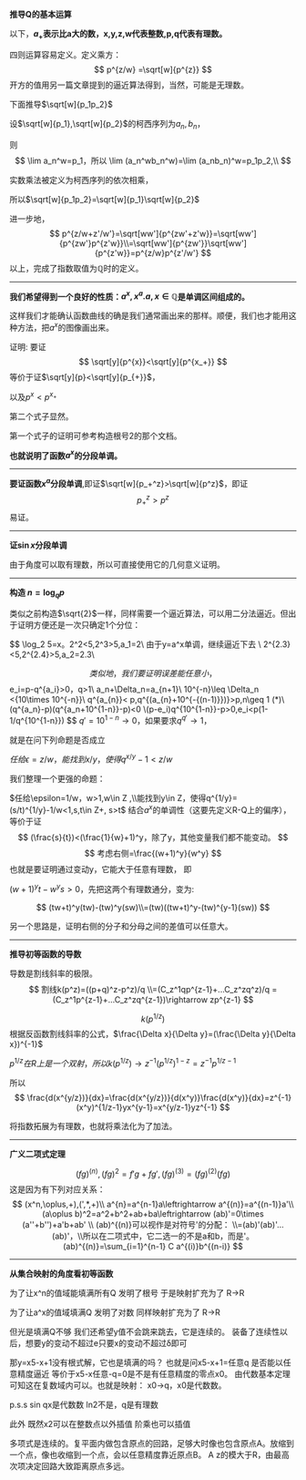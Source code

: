 
**推导Q的基本运算**

以下，**$a_{+}$表示比a大的数，x,y,z,w代表整数,p,q代表有理数。**

四则运算容易定义。定义乘方：
$$
p^{z/w}
=\sqrt[w]{p^{z}}
$$
开方的值用另一篇文章提到的逼近算法得到，当然，可能是无理数。

下面推导$\sqrt[w]{p_1p_2}$

设$\sqrt[w]{p_1},\sqrt[w]{p_2}$的柯西序列为$a_n,b_n$，

则
$$
\lim a_n^w=p_1，所以
\lim (a_n^wb_n^w)=\lim (a_nb_n)^w=p_1p_2,\\ 
$$

实数乘法被定义为柯西序列的依次相乘，

所以$\sqrt[w]{p_1p_2}=\sqrt[w]{p_1}\sqrt[w]{p_2}$

进一步地，
$$
p^{z/w+z'/w'}=\sqrt[ww']{p^{zw'+z'w}}=\sqrt[ww']{p^{zw'}p^{z'w}}\\=\sqrt[ww']{p^{zw'}}\sqrt[ww']{p^{z'w}}=p^{z/w}p^{z'/w'}
$$
以上，完成了指数取值为$\mathbb{Q}$时的定义。


---
**我们希望得到一个良好的性质：$a^x,x^a. a,x\in \mathbb{Q}$是单调区间组成的。**


这样我们才能确认函数曲线的确是我们通常画出来的那样。顺便，我们也才能用这种方法，把$a^x$的图像画出来。





证明:
要证
$$
\sqrt[y]{p^{x}}<\sqrt[y]{p^{x_+}}
$$
等价于证$\sqrt[y]{p}<\sqrt[y]{p_{+}}$，

以及$p^x<p^{x_+}$

第二个式子显然。

第一个式子的证明可参考构造根号2的那个文档。

**也就说明了函数$a^x$的分段单调。**

---
**要证函数$x^{a}$分段单调**,即证$\sqrt[w]{p_+^z}>\sqrt[w]{p^z}$，即证
$$p_+^z>p^z$$
易证。

---
**证$\sin x$分段单调**

由于角度可以取有理数，所以可直接使用它的几何意义证明。

---
**构造 $n=\log_q p$**


类似之前构造$\sqrt{2}$一样，同样需要一个逼近算法，可以用二分法逼近。但出于证明方便还是一次只确定1个分位：

$$
\log_2 5=x。2^2<5,2^3>5,a_1=2\\
由于y=a^x单调，继续逼近下去 \\
2^{2.3}<5,2^{2.4}>5,a_2=2.3\\

$$
类似地，我们要证明误差能任意小，
$$
e_i=p-q^{a_i}>0，q>1\\
a_n+\Delta_n=a_{n+1}\\
10^{-n}\leq \Delta_n <{10\times 10^{-n}}\\
q^{a_{n}}< p,q^{(a_{n}+10^{-{(n-1)}})}>p,n\geq 1  (*)\\
(q^{a_n}-p)(q^{a_n+10^{1-n}}-p)<0
 \\(p-e_i)q^{10^{1-n}}-p>0,e_i<p(1-1/q^{10^{1-n}})
$$
$q'=10^{1-n}\rightarrow 0$，如果要求$q^{q'}\rightarrow 1$，

就是在问下列命题是否成立

$任给\epsilon=z/w，能找到x/y，使得q^{x/y}-1<z/w$

我们整理一个更强的命题：

$任给\epsilon=1/w，w>1,w\in Z ,\\能找到y\in Z，使得q^{1/y}=(s/t)^{1/y}-1/w<1,s,t\in Z+, s>t$
结合$a^x$的单调性（这要先定义R-Q上的偏序），等价于证
$$
(\frac{s}{t})<(\frac{1}{w}+1)^y，除了y，其他变量我们都不能变动。
$$
$$
考虑右侧=\frac{(w+1)^y}{w^y}
$$
也就是要证明通过变动y，它能大于任意有理数，
即

$(w+1)^yt-w^ys>0$，先把这两个有理数通分，变为:

$$
(tw+t)^y(tw)-(tw)^y(sw)\\=(tw)((tw+t)^y-(tw)^{y-1}(sw))
$$

另一个思路是，证明右侧的分子和分母之间的差值可以任意大。


---

**推导初等函数的导数**

导数是割线斜率的极限。
$$
割线k(p^z)=((p+q)^z-p^z)/q
\\=(C_z^1qp^{z-1}+...C_z^zq^z)/q
=(C_z^1p^{z-1}+...C_z^zq^{z-1})\rightarrow zp^{z-1}
$$

$$
k(p^{1/z})
$$
根据反函数割线斜率的公式，$\frac{\Delta x}{\Delta y}=(\frac{\Delta y}{\Delta x})^{-1}$

$p^{1/z}在R上是一个双射，所以
k(p^{1/z})\rightarrow z^{-1}(p^{1/z})^{1-z}=z^{-1}p^{1/z-1}$

所以
$$
\frac{d(x^{y/z})}{dx}=\frac{d(x^{y/z})}{d(x^y)}\frac{d(x^y)}{dx}=z^{-1}(x^y)^{1/z-1}yx^{y-1}=x^{y/z-1}yz^{-1}
$$


将指数拓展为有理数，也就将乘法化为了加法。

---
**广义二项式定理**


$$
(fg)^{(n)}
,(fg)^2=f'g+fg',(fg)^{(3)}=(fg)^{(2)}(fg)
$$
这是因为有下列对应关系：
$$
(x^n,\oplus,+),(',*,+)\\
a^{n}=a^{n-1}a\leftrightarrow a^{(n)}=a^{(n-1)}a'\\
(a\oplus b)^2=a^2+b^2+ab+ba\leftrightarrow (ab)'=0\times (a''+b'')+a'b+ab'
\\
(ab)^{(n)}可以视作是对符号'的分配：
\\=(ab)'(ab)'...(ab)'，\\所以在二项式中，它二选一的不是a和b，而是'。
(ab)^{(n)}=\sum_{i=1}^{n-1} C a^{(i)}b^{(n-i)}
$$

---

**从集合映射的角度看初等函数**

为了让x^n的值域能填满所有Q 发明了根号
于是映射扩充为了 R→R

为了让a^x的值域填满Q 发明了对数
同样映射扩充为了 R→R

但光是填满Q不够 我们还希望y值不会跳来跳去，它是连续的。
装备了连续性以后，想要y的变动不超过e只要x的变动不超过δ即可

那y=x5-x+1没有根式解，它也是填满的吗？
也就是问x5-x+1=任意q 是否能以任意精度逼近
等价于x5-x任意-q=0是不是有任意精度的零点x0。
由代数基本定理可知这在复数域内可以。也就是映射：
x0→q，x0是代数数。

p.s.s sin qx是代数数 ln2不是，q是有理数


此外 既然x2可以在整数点以外插值
阶乘也可以插值

多项式是连续的。复平面内做包含原点的回路，足够大时像也包含原点A。放缩到一个点，像也收缩到一个点，会以任意精度靠近原点B。
A z的模大于R，由最高次项决定回路大致距离原点多远。
